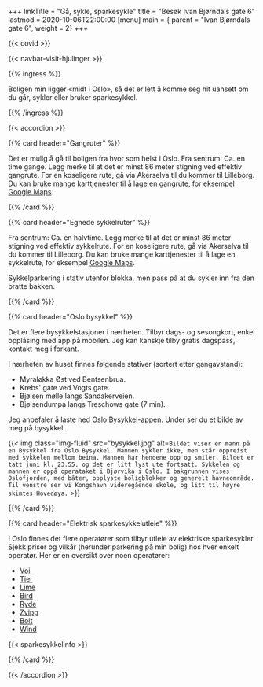 +++
linkTitle = "Gå, sykle, sparkesykle"
title = "Besøk Ivan Bjørndals gate 6"
lastmod = 2020-10-06T22:00:00
[menu]
main = { parent = "Ivan Bjørndals gate 6", weight = 2}
+++

{{< covid >}}

{{< navbar-visit-hjulinger >}}

{{% ingress %}}

Boligen min ligger «midt i Oslo», så det er lett å komme seg hit uansett om du går, sykler eller
bruker sparkesykkel.

{{% /ingress %}}

{{< accordion >}}

{{% card header="Gangruter" %}}

Det er mulig å gå til boligen fra hvor som helst i Oslo. Fra sentrum: Ca. en
time gange. Legg merke til at det er minst 86 meter stigning ved effektiv
gangrute. For en koseligere rute, gå via Akerselva til du kommer til
Lilleborg. Du kan bruke mange karttjenester til å lage en gangrute, for
eksempel [Google Maps](https://goo.gl/maps/ZV331iMTMKLFBKtD7).

{{% /card %}}

{{% card header="Egnede sykkelruter" %}}

Fra sentrum: Ca. en halvtime. Legg merke til at det er minst 86 meter stigning ved effektiv
sykkelrute. For en koseligere rute, gå via Akerselva til du kommer til
Lilleborg. Du kan bruke mange karttjenester til å lage en sykkelrute, for
eksempel [Google Maps](https://goo.gl/maps/XujPHW9ShqkvaUCT6).

Sykkelparkering i stativ utenfor blokka, men pass på at du sykler inn fra den bratte bakken.

{{% /card %}}

{{% card header="Oslo bysykkel" %}}

Det er flere bysykkelstasjoner i nærheten. Tilbyr dags- og sesongkort, enkel
opplåsing med app på mobilen. Jeg kan kanskje tilby gratis dagspass, kontakt
meg i forkant.

I nærheten av huset finnes følgende stativer (sortert etter gangavstand):

- Myraløkka Øst ved Bentsenbrua.  
- Krebs' gate ved Vogts gate.  
- Bjølsen mølle langs Sandakerveien.  
- Bjølsendumpa langs Treschows gate (7 min).

Jeg anbefaler å laste ned [Oslo Bysykkel-appen](https://oslobysykkel.no/app). Under ser du et
bilde av meg på bysykkel.

{{< img
    class="img-fluid"
    src="bysykkel.jpg"
    alt=`Bildet viser en mann på en Bysykkel fra Oslo Bysykkel. Mannen sykler
    ikke, men står oppreist med sykkelen mellom beina. Mannen har hendene opp
    og smiler. Bildet er tatt juni kl. 23.55, og det er litt lyst ute
    fortsatt. Sykkelen og mannen er oppå operataket i Bjørvika i Oslo. I
    bakgrunnen vises Oslofjorden, med båter, opplyste boligblokker og
    generelt havneområde. Til venstre ser vi Kongshavn videregående skole, og
    litt til høyre skimtes Hovedøya.`
    >}}

{{% /card %}}

{{% card header="Elektrisk sparkesykkelutleie" %}}

I Oslo finnes det flere operatører som tilbyr utleie av elektriske
sparkesykler. Sjekk priser og vilkår (herunder parkering på min bolig) hos
hver enkelt operatør. Her er en oversikt over noen operatører:

- [Voi](https://www.voiscooters.com/)
- [Tier](https://www.tier.app/)
- [Lime](https://www.li.me/)
- [Bird](https://www.bird.co/)
- [Ryde](https://www.ryde-technology.com/)
- [Zvipp](https://www.zvipp.no/)
- [Bolt](https://bolt.eu)
- [Wind](https://www.wind.co)

{{< sparkesykkelinfo >}}

{{% /card %}}

{{< /accordion >}}
